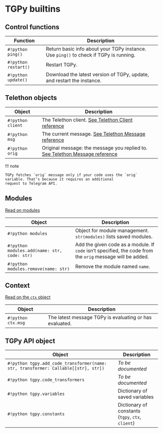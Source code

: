 # TGPy builtins

## Control functions

| Function          | Description                                                                           |
| ----------------- | ------------------------------------------------------------------------------------- |
| `#!python ping()`          | Return basic info about your TGPy instance. Use `ping()` to check if TGPy is running. |
| `#!python restart()`       | Restart TGPy.                                                                         |
| `#!python update()`        | Download the latest version of TGPy, update, and restart the instance.                |

## Telethon objects

| Object   | Description                                                                                                                                                       |
|--------- | ----------------------------------------------------------------------------------------------------------------------------------------------------------------- |
| `#!python client` | The Telethon client. [See Telethon Client reference](https://docs.telethon.dev/en/latest/quick-references/client-reference.html)                                 |
| `#!python msg`    | The current message. [See Telethon Message reference](https://docs.telethon.dev/en/latest/quick-references/objects-reference.html#message)                        |
| `#!python orig`   | Original message: the message you replied to. [See Telethon Message reference](https://docs.telethon.dev/en/latest/quick-references/objects-reference.html#message) |

!!! note

    TGPy fetches `orig` message only if your code uses the `orig` variable. That’s because it requires an additional
    request to Telegram API.

## Modules

[Read on modules](/extensibility/modules/)

| Object | Description |
| --- | --- |
| `#!python modules` | Object for module management. `str(modules)` lists saved modules. |
| `#!python modules.add(name: str, code: str)` | Add the given code as a module. If `code` isn’t specified, the code from the `orig` message will be added. |
| `#!python modules.remove(name: str)` | Remove the module named `name`. |

## Context

[Read on the `ctx` object](../extensibility/context.md)

| Object | Description |
| --- | --- |
| `#!python ctx.msg` | The latest message TGPy is evaluating or has evaluated. |

## TGPy API object

| Object | Description |
| --- | --- |
| `#!python tgpy.add_code_transformer(name: str, transformer: Callable[[str], str])` | _To be documented_ |
| `#!python tgpy.code_transformers` | _To be documented_ |
| `#!python tgpy.variables` | Dictionary of saved variables |
| `#!python tgpy.constants` | Dictionary of constants<br>(`tgpy`, `ctx`, `client`) |
